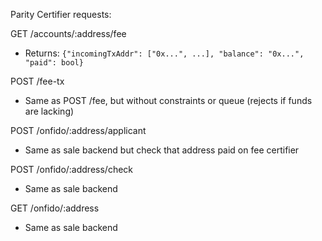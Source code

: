 Parity Certifier requests:

GET /accounts/:address/fee
  - Returns: `{"incomingTxAddr": ["0x...", ...], "balance": "0x...", "paid": bool}`

POST /fee-tx
  - Same as POST /fee, but without constraints or queue (rejects if funds are lacking)

POST /onfido/:address/applicant

  - Same as sale backend but check that address paid on fee certifier

POST /onfido/:address/check

  - Same as sale backend

GET /onfido/:address

  - Same as sale backend
